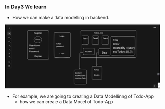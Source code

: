 ### In Day3 We learn 

* How we can make a data modelling in backend.

<img  alt="Data-model" src="./static/dataModel.png" />


* For example, we are going to creating a Data Modellinng of Todo-App
    * how we can create a Data Model of Todo-App


